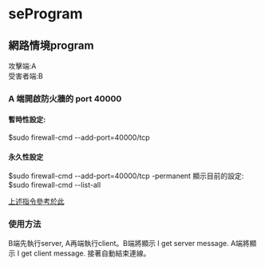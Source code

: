# seProgram

## 網路情境program

攻擊端:A 
<br>
受害者端:B

### A 端開啟防火牆的 port 40000

#### 暫時性設定:
$sudo firewall-cmd --add-port=40000/tcp
#### 永久性設定
$sudo firewall-cmd --add-port=40000/tcp -permanent
顯示目前的設定:
$sudo firewall-cmd --list-all

[上述指令參考於此 ](http://blog.xuite.net/tolarku/blog/363801991)

### 使用方法
B端先執行server, A再端執行client。B端將顯示 I get server message. A端將顯示 I get client message. 接著自動結束連線。
